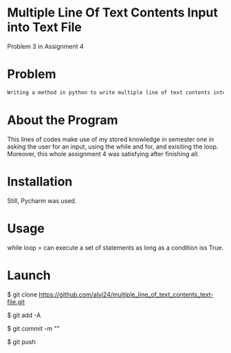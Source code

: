 # Multiple Line  Of Text Contents Input into Text File
Problem 3 in Assignment 4
# Problem
```bash
Writing a method in python to write multiple line of text contents into a text file named "mylife.txt".
```
# About the Program
This lines of codes make use of my stored knowledge in semester one in asking the user for an input, using the while and for, and exisiting the loop. Moreover, this whole assignment 4 was satisfying after finishing all.
# Installation
Still, Pycharm was used.
# Usage
while loop = can execute a set of statements as long as a condition iss True.
# Launch
$ git clone https://github.com/alyj24/multiple_line_of_text_contents_text-file.git

$ git add -A

$ git commit -m ""

$ git push
